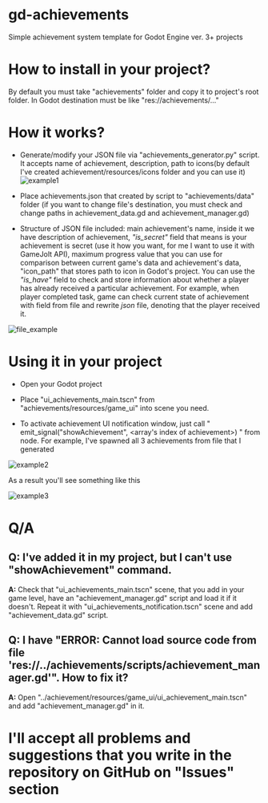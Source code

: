 # gd-achievements
Simple achievement system template for Godot Engine ver. 3+ projects

# How to install in your project?
By default you must take "achievements" folder and copy it to project's root folder. In Godot destination must be like "res://achievements/..."

# How it works?
* Generate/modify your JSON file via "achievements_generator.py" script. It accepts name of achievement, description, path to icons(by default I've created achievement/resources/icons folder and you can use it)
![example1](https://i.imgur.com/fS0G9sa.png)

* Place achievements.json that created by script to "achievements/data" folder (if you want to change file's destination, you must check and change paths in achievement_data.gd and achievement_manager.gd)

* Structure of JSON file included: main achievement's name, inside it we have description of achievement, *"is_secret"* field that means is your achievement is secret (use it how you want, for me I want to use it with GameJolt API), maximum progress value that you can use for comparison between current game's data and achievement's data, "icon_path" that stores path to icon in Godot's project. You can use the *"is_have"* field to check and store information about whether a player has already received a particular achievement. For example, when player completed task, game can check current state of achievement with field from file and rewrite *json* file, denoting that the player received it.

![file_example](https://i.imgur.com/7hgEoWW.png)

# Using it in your project

* Open your Godot project

* Place "ui_achievements_main.tscn" from "achievements/resources/game_ui" into scene you need.

* To activate achievement UI notification window, just call " emit_signal("showAchievement", <array's index of achievement>) " from node.
For example, I've spawned all 3 achievements from file that I generated

![example2](https://i.imgur.com/R5eTN0z.png)

As a result you'll see something like this

![example3](https://i.imgur.com/HKMcwmJ.png)

# Q/A
## Q: I've added it in my project, but I can't use "showAchievement" command.
**A:** Check that "ui_achievements_main.tscn" scene, that you add in your game level, have an "achievement_manager.gd" script and load it if it doesn't. Repeat it with "ui_achievements_notification.tscn" scene and add "achievement_data.gd" script.

## Q: I have "ERROR: Cannot load source code from file 'res://../achievements/scripts/achievement_manager.gd'". How to fix it?
**A:** Open "../achievement/resources/game_ui/ui_achievement_main.tscn" and add "achievement_manager.gd" in it.

# I'll accept all problems and suggestions that you write in the repository on GitHub on "Issues" section
